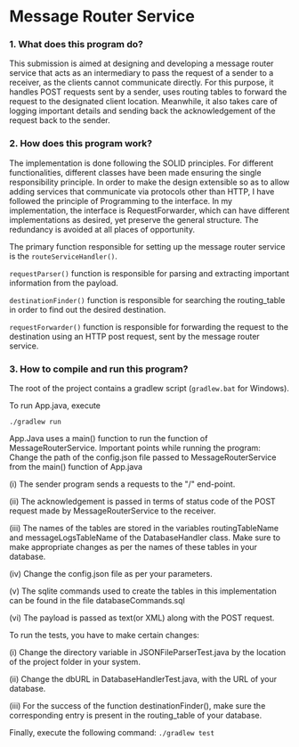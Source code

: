 # Message Router Service


### 1. What does this program do?
This submission is aimed at designing and developing a message router service that acts as an intermediary to pass the request of a sender to a receiver, as the clients cannot communicate directly. For this purpose, it handles POST requests sent by a sender, uses routing tables to forward the request to the designated client location. Meanwhile, it also takes care of logging important details and sending back the acknowledgement of the request back to the sender.

### 2. How does this program work?

The implementation is done following the SOLID principles. For different functionalities, different classes have been made ensuring the single responsibility principle. In order to make the design extensible so as to allow adding services that communicate via protocols other than HTTP, I have followed the principle of Programming to the interface. In my implementation, the interface is RequestForwarder, which can have different implementations as desired, yet preserve the general structure. The redundancy is avoided at all places of opportunity.

The primary function responsible for setting up the message router service is the `routeServiceHandler()`.

`requestParser()` function is responsible for parsing and extracting important information from the payload.

`destinationFinder()` function is responsible for searching the routing_table in order to find out the desired destination.

`requestForwarder()` function is responsible for forwarding the request to the destination using an HTTP post request, sent by the message router service.


### 3. How to compile and run this program?

The root of the project contains a gradlew script (`gradlew.bat` for Windows).

To run App.java, execute

`./gradlew run`

App.Java uses a main() function to run the function of MessageRouterService.
Important points while running the program:
Change the path of the config.json file passed to MessageRouterService from the main() function of App.java

(i) The sender program sends a requests to the "/" end-point.

(ii) The acknowledgement is passed in terms of status code of the POST request made by MessageRouterService to the receiver.

(iii) The names of the tables are stored in the variables routingTableName and messageLogsTableName of the DatabaseHandler class. Make sure to make appropriate changes as per the names of these tables in your database.

(iv) Change the config.json file as per your parameters.

(v) The sqlite commands used to create the tables in this implementation can be found in the file databaseCommands.sql

(vi) The payload is passed as text(or XML) along with the POST request.


To run the tests, you have to make certain changes:

(i) Change the directory variable in JSONFileParserTest.java by the location of the project folder in your system.

(ii) Change the dbURL in DatabaseHandlerTest.java, with the URL of your database.

(iii) For the success of the function destinationFinder(), make sure the corresponding entry is present in the routing_table of your database.

Finally, execute the following command:
`./gradlew test`